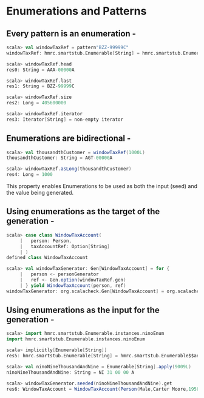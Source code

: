 # Enumerations and Patterns 




## Every pattern is an enumeration - 

```scala
scala> val windowTaxRef = pattern"BZZ-99999C"
windowTaxRef: hmrc.smartstub.Enumerable[String] = hmrc.smartstub.Enumerable$$anon$3@4e173a1f

scala> windowTaxRef.head
res0: String = AAA-00000A

scala> windowTaxRef.last
res1: String = BZZ-99999C

scala> windowTaxRef.size
res2: Long = 405600000

scala> windowTaxRef.iterator
res3: Iterator[String] = non-empty iterator
```

## Enumerations are bidirectional - 

```scala
scala> val thousandthCustomer = windowTaxRef(1000L)
thousandthCustomer: String = AGT-00000A

scala> windowTaxRef.asLong(thousandthCustomer)
res4: Long = 1000
```

This property enables Enumerations to be used as both the input (seed)
and the value being generated.

## Using enumerations as the target of the generation - 

```scala
scala> case class WindowTaxAccount(
     |   person: Person, 
     |   taxAccountRef: Option[String]
     | )
defined class WindowTaxAccount

scala> val windowTaxGenerator: Gen[WindowTaxAccount] = for { 
     |   person <- personGenerator
     |   ref <- Gen.option(windowTaxRef.gen)
     | } yield WindowTaxAccount(person, ref)
windowTaxGenerator: org.scalacheck.Gen[WindowTaxAccount] = org.scalacheck.Gen$$anon$3@42dad29c
```

## Using enumerations as the input for the generation - 

```scala
scala> import hmrc.smartstub.Enumerable.instances.ninoEnum
import hmrc.smartstub.Enumerable.instances.ninoEnum

scala> implicitly[Enumerable[String]]
res5: hmrc.smartstub.Enumerable[String] = hmrc.smartstub.Enumerable$$anon$3@799ec6a2

scala> val ninoNineThousandAndNine = Enumerable[String].apply(9009L)
ninoNineThousandAndNine: String = NI 31 00 00 A

scala> windowTaxGenerator.seeded(ninoNineThousandAndNine).get
res6: WindowTaxAccount = WindowTaxAccount(Person(Male,Carter Moore,1958-03-27,List(77, Nuthampstead Road, Derby, DE70 2AA)),None)
```

